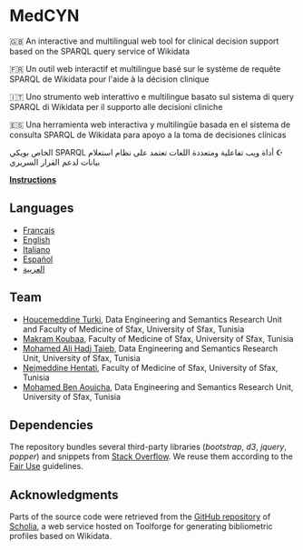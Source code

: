 # MedCYN
🇬🇧 An interactive and multilingual web tool for clinical decision support based on the SPARQL query service of Wikidata

🇫🇷 Un outil web interactif et multilingue basé sur le système de requête SPARQL de Wikidata pour l'aide à la décision clinique

🇮🇹 Uno strumento web interattivo e multilingue basato sul sistema di query SPARQL di Wikidata per il supporto alle decisioni cliniche

🇪🇸 Una herramienta web interactiva y multilingüe basada en el sistema de consulta SPARQL de Wikidata para apoyo a la toma de decisiones clínicas

<span dir="rtl">☪️ أداة ويب تفاعلية ومتعددة اللغات تعتمد على نظام استعلام SPARQL الخاص بويكي بيانات لدعم القرار السريري</span>

**[Instructions](https://youtu.be/7sgdfdK80uw)**

## Languages
* [Français](https://csisc.github.io/MedCYN/fr.html)
* [English](https://csisc.github.io/MedCYN/en.html)
* [Italiano](https://csisc.github.io/MedCYN/it.html)
* [Español](https://csisc.github.io/MedCYN/es.html)
* [العربية](https://csisc.github.io/MedCYN/ar.html)

## Team
* [Houcemeddine Turki](https://scholar.google.ca/citations?user=u25grGjf85sC&hl=fr), Data Engineering and Semantics Research Unit and Faculty of Medicine of Sfax, University of Sfax, Tunisia
* [Makram Koubaa](https://scholar.google.ca/citations?hl=fr&user=K-aVBOkAAAAJ), Faculty of Medicine of Sfax, University of Sfax, Tunisia
* [Mohamed Ali Hadj Taieb](https://scholar.google.ca/citations?user=smOf5DUAAAAJ&hl=fr), Data Engineering and Semantics Research Unit, University of Sfax, Tunisia
* [Nejmeddine Hentati](https://www.linkedin.com/in/nejmeddine-hentati-2a50826), Faculty of Medicine of Sfax, University of Sfax, Tunisia
* [Mohamed Ben Aouicha](https://scholar.google.ca/citations?user=XPVUu-gAAAAJ&hl=fr), Data Engineering and Semantics Research Unit, University of Sfax, Tunisia

## Dependencies
The repository bundles several third-party libraries (*bootstrap*, *d3*, *jquery*, *popper*) and snippets from [Stack Overflow](https://stackoverflow.com). We reuse them according to the [Fair Use](https://en.wikipedia.org/wiki/Fair_use) guidelines.

## Acknowledgments
Parts of the source code were retrieved from the [GitHub repository](https://github.com/WDscholia/scholia) of [Scholia](https://scholia.toolforge.org/), a web service hosted on Toolforge for generating bibliometric profiles based on Wikidata.
